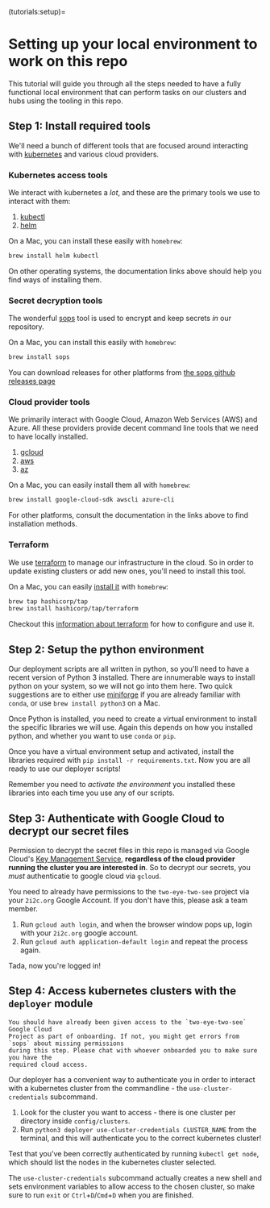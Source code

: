 (tutorials:setup)=
# Setting up your local environment to work on this repo

This tutorial will guide you through all the steps needed to have a fully
functional local environment that can perform tasks on our clusters and hubs
using the tooling in this repo.

## Step 1: Install required tools

We'll need a bunch of different tools that are focused around interacting
with [kubernetes](https://kubernetes.io) and various cloud providers.

### Kubernetes access tools

We interact with kubernetes a *lot*, and these are the primary tools we use
to interact with them:

1. [kubectl](https://kubernetes.io/docs/tasks/tools/install-kubectl/)
2. [helm](https://helm.sh/)

On a Mac, you can install these easily with `homebrew`:

```bash
brew install helm kubectl
```

On other operating systems, the documentation links above should help you find
ways of installing them.

### Secret decryption tools

The wonderful [sops](https://github.com/mozilla/sops/) tool is used to encrypt and
keep secrets *in* our repository.

On a Mac, you can install this easily with `homebrew`:

```bash
brew install sops
```

You can download releases for other platforms from [the sops github releases page](https://github.com/mozilla/sops/releases)

### Cloud provider tools

We primarily interact with Google Cloud, Amazon Web Services (AWS) and Azure.
All these providers provide decent command line tools that we need to have locally
installed.

1. [gcloud](https://cloud.google.com/sdk)
2. [aws](https://docs.aws.amazon.com/cli/latest/userguide/getting-started-install.html)
3. [az](https://docs.microsoft.com/en-us/cli/azure/install-azure-cli)

On a Mac, you can easily install them all with `homebrew`:

```bash
brew install google-cloud-sdk awscli azure-cli
```

For other platforms, consult the documentation in the links above to find
installation methods.

### Terraform

We use [terraform](https://www.terraform.io/) to manage our infrastructure in the cloud.
So in order to update existing clusters or add new ones, you'll need to install this tool.

On a Mac, you can easily [install it](https://learn.hashicorp.com/tutorials/terraform/install-cli#install-terraform) with `homebrew`:

```bash
brew tap hashicorp/tap
brew install hashicorp/tap/terraform
```

Checkout this [information about terraform](topic:terraform) for how to configure and use it.

## Step 2: Setup the python environment

Our deployment scripts are all written in python, so you'll need to have a recent
version of Python 3 installed. There are innumerable ways to install python on your
system, so we will not go into them here. Two quick suggestions are to either use
[miniforge](https://github.com/conda-forge/miniforge) if you are already familiar with
`conda`, or use `brew install python3` on a Mac.

Once Python is installed, you need to create a virtual environment to install the specific
libraries we will use. Again this depends on how you installed python, and whether you
want to use `conda` or `pip`.

Once you have a virtual environment setup and activated, install the libraries
required with `pip install -r requirements.txt`. Now you are all ready to use our deployer
scripts!

Remember you need to *activate the environment* you installed these libraries into each
time you use any of our scripts.

## Step 3: Authenticate with Google Cloud to decrypt our secret files

Permission to decrypt the secret files in this repo is managed via
Google Cloud's [Key Management Service](https://cloud.google.com/security-key-management),
**regardless of the cloud provider running the cluster you are interested in**.
So to decrypt our secrets, you *must* authenticatie to google cloud via `gcloud`.

You need to already have permissions to the `two-eye-two-see` project via
your `2i2c.org` Google Account. If you don't have this, please ask a team member.

1. Run `gcloud auth login`, and when the browser window pops up, login with
   your `2i2c.org` google account.
2. Run `gcloud auth application-default login` and repeat the process again.

Tada, now you're logged in!

## Step 4: Access kubernetes clusters with the `deployer` module

```{note}
You should have already been given access to the `two-eye-two-see` Google Cloud
Project as part of onboarding. If not, you might get errors from `sops` about missing permissions
during this step. Please chat with whoever onboarded you to make sure you have the
required cloud access.
```

Our deployer has a convenient way to authenticate you in order
to interact with a kubernetes cluster from the commandline - the `use-cluster-credentials`
subcommand.

1. Look for the cluster you want to access - there is one cluster per directory inside
   `config/clusters`.
2. Run `python3 deployer use-cluster-credentials CLUSTER_NAME` from the terminal, and this will authenticate you
   to the correct kubernetes cluster!

Test that you've been correctly authenticated by running `kubectl get node`, which should list the nodes in the
kubernetes cluster selected.

The `use-cluster-credentials` subcommand actually creates a new shell and sets environment variables to allow access to the chosen cluster, so make sure to run `exit` or `Ctrl`+`D`/`Cmd`+`D` when you are finished.
